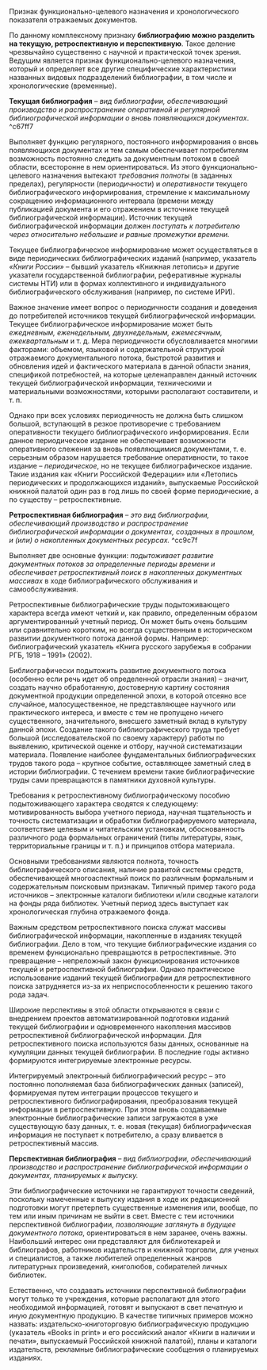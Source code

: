 Признак функционально-целевого назначения и хронологического показателя отражаемых документов.

По данному комплексному признаку **библиографию можно разделить на текущую, ретроспективную и перспективную**. Такое деление чрезвычайно существенно с научной и практической точек зрения. Ведущим является признак функционально-целевого назначения, который и определяет все другие специфические характеристики названных видовых подразделений библиографии, в том числе и хронологические (временные).

**Текущая библиография** – _вид библиографии, обеспечивающий производство и распространение оперативной и регулярной библиографической информации о вновь появляющихся документах_. ^c67ff7

Выполняет функцию регулярного, постоянного информирования о вновь появляющихся документах и тем самым обеспечивает потребителям возможность постоянно следить за документным потоком в своей области, всесторонне в нем ориентироваться. Из этого функционально-целевого назначения вытекают _требования полноты_ (в заданных пределах), регулярности (периодичности) и _оперативности_ текущего библиографического информирования, стремление к максимальному сокращению информационного интервала (времени между публикацией документа и его отражением в источнике текущей библиографической информации). Источник текущей библиографической информации должен _поступать к потребителю через относительно небольшие и равные промежутки времени._

Текущее библиографическое информирование может осуществляться в виде периодических библиографических изданий (например, указатель _«Книги России»_ – бывший указатель «Книжная летопись» и другие указатели государственной библиографии, реферативные журналы системы НТИ) или в формах коллективного и индивидуального библиографического обслуживания (например, по системе ИРИ).

Важное значение имеет вопрос о периодичности создания и доведения до потребителей источников текущей библиографической информации. Текущее библиографическое информирование может быть _ежедневным, еженедельным, двухнедельным, ежемесячным, ежеквартальным_ и т. д. Мера периодичности обусловливается многими факторами: объемом, языковой и содержательной структурой отражаемого документального потока, быстротой развития и обновления идей и фактического материала в данной области знания, спецификой потребностей, на которые целенаправлен данный источник текущей библиографической информации, техническими и материальными возможностями, которыми располагают составители, и т. п.

Однако при всех условиях периодичность не должна быть слишком большой, вступающей в резкое противоречие с требованием оперативности текущего библиографического информирования. Если данное периодическое издание не обеспечивает возможности оперативного слежения за вновь появляющимися документами, т. е. серьезным образом нарушается требование оперативности, то такое издание – _периодическое_, но не текущее библиографическое издание. Такие издания как «Книги Российской Федерации» или «Летопись периодических и продолжающихся изданий», выпускаемые Российской книжной палатой один раз в год лишь по своей форме периодические, а по существу – ретроспективные.

**Ретроспективная библиография** – _это вид библиографии, обеспечивающий производство и распространение библиографической информации о документах, созданных в прошлом, и (или) о накопленных документных ресурсах._ ^cc9c7f

Выполняет две основные функции: _подытоживает развитие документных потоков за определенные периоды времени и обеспечивает ретроспективный поиск в накопленных документных массивах_ в ходе библиографического обслуживания и самообслуживания.

Ретроспективные библиографические труды подытоживающего характера всегда имеют четкий и, как правило, определенным образом аргументированный учетный период. Он может быть очень большим или сравнительно коротким, но всегда существенным в историческом развитии документного потока данной формы. Например: библиографический указатель «Книга русского зарубежья в собрании РГБ, 1918 – 1991» (2002).

Библиографически подытожить развитие документного потока (особенно если речь идет об определенной отрасли знания) – значит, создать научно обработанную, достоверную картину состояния документной продукции определенной эпохи, в которой отсеяно все случайное, малосущественное, не представляющее научного или практического интереса, и вместе с тем не пропущено ничего существенного, значительного, внесшего заметный вклад в культуру данной эпохи. Создание такого библиографического труда требует большой (исследовательской по своему характеру) работы по выявлению, критической оценке и отбору, научной систематизации материала. Появление наиболее фундаментальных библиографических трудов такого рода – крупное событие, оставляющее заметный след в истории библиографии. С течением времени такие библиографические труды сами превращаются в памятники духовной культуры.

Требования к ретроспективному библиографическому пособию подытоживающего характера сводятся к следующему: мотивированность выбора учетного периода, научная тщательность и точность систематизации и обработки библиографируемого материала, соответствие целевым и читательским установкам, обоснованность различного рода формальных ограничений (типы литературы, язык, территориальные границы и т. п.) и принципов отбора материала.

Основными требованиями являются полнота, точность библиографического описания, наличие развитой системы средств, обеспечивающей многоаспектный поиск по различным формальным и содержательным поисковым признакам. Типичный пример такого рода источников – электронные каталоги библиотеки и/или сводные каталоги на фонды ряда библиотек. Учетный период здесь выступает как хронологическая глубина отражаемого фонда.

Важным средством ретроспективного поиска служат массивы библиографической информации, накопленные в изданиях текущей библиографии. Дело в том, что текущие библиографические издания со временем функционально превращаются в ретроспективные. Это превращение – непреложный закон функционирования источников текущей и ретроспективной библиографии. Однако практическое использование изданий текущей библиографии для ретроспективного поиска затрудняется из-за их неприспособленности к решению такого рода задач.

Широкие перспективы в этой области открываются в связи с внедрением проектов автоматизированной подготовки изданий текущей библиографии и одновременного накопления массивов ретроспективной библиографической информации. Для ретроспективного поиска используются базы данных, основанные на кумуляции данных текущей библиографии. В последние годы активно формируются интегрируемые электронные ресурсы.

Интегрируемый электронный библиографический ресурс – это постоянно пополняемая база библиографических данных (записей), формируемая путем интеграции процессов текущего и ретроспективного библиографирования, преобразования текущей информации в ретроспективную. При этом вновь создаваемые электронные библиографические записи загружаются в уже существующую базу данных, т. е. новая (текущая) библиографическая информация не поступает к потребителю, а сразу вливается в ретроспективный массив.

**Перспективная библиография** – _вид библиографии, обеспечивающий производство и распространение библиографической информации о документах, планируемых к выпуску._

Эти библиографические источники не гарантируют точности сведений, поскольку намеченные к выпуску издания в ходе их редакционной подготовки могут претерпеть существенные изменения или, вообще, по тем или иным причинам не выйти в свет. Вместе с тем источники перспективной библиографии, _позволяющие заглянуть в будущее документного потока_, ориентироваться в нем заранее, очень важны. Наибольший интерес они представляют для библиотекарей и библиографов, работников издательств и книжной торговли, для ученых и специалистов, а также любителей определенных жанров литературных произведений, книголюбов, собирателей личных библиотек.

Естественно, что создавать источники перспективной библиографии могут только те учреждения, которые располагают для этого необходимой информацией, готовят и выпускают в свет печатную и иную документную продукцию. В качестве типичных примеров можно назвать: издательско-книготорговую библиографическую продукцию (указатель «Books in print» и его российский аналог «Книги в наличии и печати», выпускаемый Российской книжной палатой), планы и каталоги издательств, рекламные библиографические сообщения о планируемых изданиях.